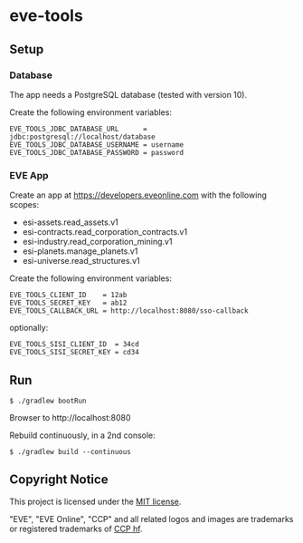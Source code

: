 # eve-tools

## Setup

### Database

The app needs a PostgreSQL database (tested with version 10).

Create the following environment variables:
```
EVE_TOOLS_JDBC_DATABASE_URL      = jdbc:postgresql://localhost/database
EVE_TOOLS_JDBC_DATABASE_USERNAME = username
EVE_TOOLS_JDBC_DATABASE_PASSWORD = password
```

### EVE App

Create an app at https://developers.eveonline.com with the following scopes:
- esi-assets.read_assets.v1
- esi-contracts.read_corporation_contracts.v1
- esi-industry.read_corporation_mining.v1
- esi-planets.manage_planets.v1
- esi-universe.read_structures.v1

Create the following environment variables:
```
EVE_TOOLS_CLIENT_ID    = 12ab
EVE_TOOLS_SECRET_KEY   = ab12
EVE_TOOLS_CALLBACK_URL = http://localhost:8080/sso-callback
```

optionally:
```
EVE_TOOLS_SISI_CLIENT_ID  = 34cd
EVE_TOOLS_SISI_SECRET_KEY = cd34
```

## Run

```
$ ./gradlew bootRun
```

Browser to http://localhost:8080

Rebuild continuously, in a 2nd console:  
```
$ ./gradlew build --continuous
```

## Copyright Notice

This project is licensed under the [MIT license](LICENSE).

"EVE", "EVE Online", "CCP" and all related logos and images are trademarks or registered trademarks of 
[CCP hf](https://www.ccpgames.com/). 
